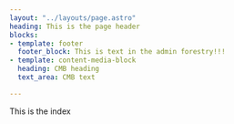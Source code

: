 ```yaml
---
layout: "../layouts/page.astro"
heading: This is the page header
blocks:
- template: footer
  footer_block: This is text in the admin forestry!!!
- template: content-media-block
  heading: CMB heading
  text_area: CMB text

---
```

This is the index